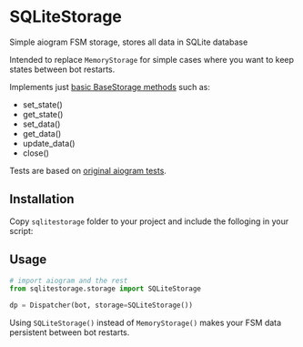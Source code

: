 # SQLiteStorage

Simple aiogram FSM storage, stores all data in SQLite database

Intended to replace `MemoryStorage` for simple cases where you want to keep states between bot restarts.

Implements just [basic BaseStorage methods](https://docs.aiogram.dev/en/dev-3.x/dispatcher/finite_state_machine/storages.html#aiogram.fsm.storage.base.BaseStorage) such as:

- set_state()
- get_state()
- set_data()
- get_data()
- update_data()
- close()

Tests are based on [original aiogram tests](https://github.com/aiogram/aiogram/blob/master/tests/test_contrib/test_fsm_storage/test_storage.py).

## Installation

Copy `sqlitestorage` folder to your project and include the folloging in your script:

## Usage

```python
# import aiogram and the rest
from sqlitestorage.storage import SQLiteStorage

dp = Dispatcher(bot, storage=SQLiteStorage())
```

Using `SQLiteStorage()` instead of `MemoryStorage()` makes your FSM data persistent between bot restarts.
